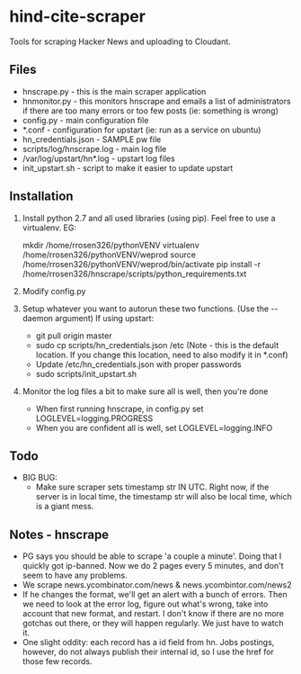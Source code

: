 # hind-cite-scraper

Tools for scraping Hacker News and uploading to Cloudant.

## Files

* hnscrape.py - this is the main scraper application
* hnmonitor.py - this monitors hnscrape and emails a list of administrators if there are too many errors or too few posts (ie: something is wrong)
* config.py - main configuration file
* *.conf - configuration for upstart (ie: run as a service on ubuntu)
* hn_credentials.json - SAMPLE pw file
* scripts/log/hnscrape.log - main log file
* /var/log/upstart/hn*.log - upstart log files
* init_upstart.sh - script to make it easier to update upstart

## Installation

1. Install python 2.7 and all used libraries (using pip). Feel free to use a virtualenv. EG:

    mkdir /home/rrosen326/pythonVENV
    virtualenv /home/rrosen326/pythonVENV/weprod
    source  /home/rrosen326/pythonVENV/weprod/bin/activate
    pip install -r /home/rrosen326/hnscrape/scripts/python_requirements.txt

2. Modify config.py
3. Setup whatever you want to autorun these two functions. (Use the --daemon argument) If using upstart:
    * git pull origin master
    * sudo cp scripts/hn_credentials.json /etc   (Note - this is the default location. If you change this location,
    need to also modify it in *.conf)
    * Update /etc/hn_credentials.json with proper passwords
    * sudo scripts/init_upstart.sh

4. Monitor the log files a bit to make sure all is well, then you're done
   * When first running hnscrape,  in config.py set LOGLEVEL=logging.PROGRESS
   * When you are confident all is well, set LOGLEVEL=logging.INFO


## Todo

* BIG BUG:
    * Make sure scraper sets timestamp str IN UTC.  Right now, if the server is in local time, the timestamp str will also be local time, which is a giant mess.



## Notes - hnscrape

* PG says you should be able to scrape 'a couple a minute'. Doing that I quickly got ip-banned. Now we do 2 pages every 5 minutes, and don't seem to have any problems.
* We scrape news.ycombinator.com/news & news.ycombintor.com/news2
* If he changes the format, we'll get an alert with a bunch of errors. Then we need to look at the error log, figure out what's wrong, take into account that new format, and restart. I don't know if there are no more gotchas out there, or they will happen regularly. We just have to watch it.
* One slight oddity: each record has a id field from hn.  Jobs postings, however, do not always publish their internal id, so I use the href for those few records.

